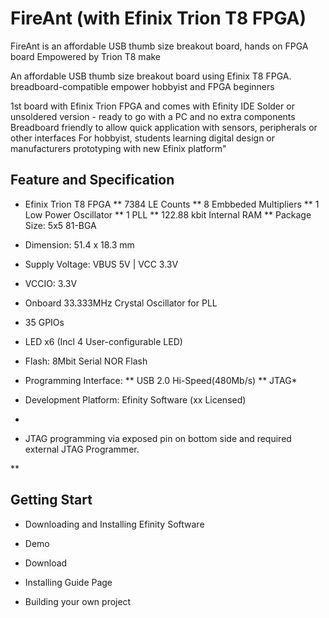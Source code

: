 # FireAnt (with Efinix Trion T8 FPGA)
FireAnt is an affordable USB thumb size breakout board, hands on FPGA board Empowered by Trion T8 make 


An affordable USB thumb size breakout board using Efinix T8 FPGA. breadboard-compatible empower hobbyist and FPGA beginners 

1st board with Efinix Trion FPGA and comes with Efinity IDE Solder or unsoldered version - ready to go with a PC and no extra components Breadboard friendly to allow quick application with sensors, peripherals or other interfaces For hobbyist, students learning digital design or manufacturers prototyping with new Efinix platform"

## Feature and Specification

* Efinix Trion T8 FPGA
** 7384 LE Counts
** 8 Embbeded Multipliers
** 1 Low Power Oscillator
** 1 PLL
** 122.88 kbit Internal RAM
** Package Size: 5x5 81-BGA
* Dimension: 51.4 x 18.3 mm
* Supply Voltage: VBUS 5V | VCC 3.3V
* VCCIO: 3.3V
* Onboard 33.333MHz Crystal Oscillator for PLL
* 35 GPIOs 
* LED x6 (Incl 4 User-configurable LED)
* Flash: 8Mbit Serial NOR Flash

* Programming Interface:
** USB 2.0 Hi-Speed(480Mb/s)
** JTAG*
* Development Platform: Efinity Software (xx Licensed)
* 

* JTAG programming via exposed pin on bottom side and required external JTAG Programmer.


** 


## Getting Start
* Downloading and Installing Efinity Software

* Demo
* Download

* Installing Guide Page
* Building your own project



